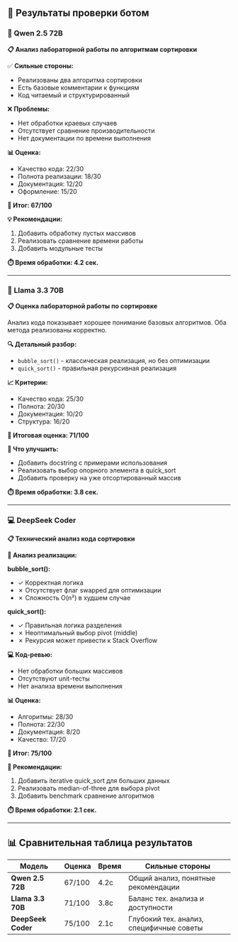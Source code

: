 ## 🎯 Результаты проверки ботом

### 🤖 Qwen 2.5 72B

**📋 Анализ лабораторной работы по алгоритмам сортировки**

✅ **Сильные стороны:**
- Реализованы два алгоритма сортировки
- Есть базовые комментарии к функциям
- Код читаемый и структурированный

❌ **Проблемы:**
- Нет обработки краевых случаев
- Отсутствует сравнение производительности
- Нет документации по времени выполнения

**📊 Оценка:**
- Качество кода: 22/30
- Полнота реализации: 18/30
- Документация: 12/20
- Оформление: 15/20

**🎯 Итог: 67/100**

**💡 Рекомендации:**
1. Добавить обработку пустых массивов
2. Реализовать сравнение времени работы
3. Добавить модульные тесты

**⏱️ Время обработки: 4.2 сек.**

---

### 🦙 Llama 3.3 70B

**📋 Оценка лабораторной работы по сортировке**

Анализ кода показывает хорошее понимание базовых алгоритмов. Оба метода реализованы корректно.

**🔍 Детальный разбор:**
- `bubble_sort()` - классическая реализация, но без оптимизации
- `quick_sort()` - правильная рекурсивная реализация

**📈 Критерии:**
- Качество кода: 25/30
- Полнота: 20/30
- Документация: 10/20
- Структура: 16/20

**🎯 Итоговая оценка: 71/100**

**🌟 Что улучшить:**
- Добавить docstring с примерами использования
- Реализовать выбор опорного элемента в quick_sort
- Добавить проверку на уже отсортированный массив

**⏱️ Время обработки: 3.8 сек.**

---

### 💻 DeepSeek Coder

**📋 Технический анализ кода сортировки**

**🔧 Анализ реализации:**

**bubble_sort():**
- ✓ Корректная логика
- ✗ Отсутствует флаг swapped для оптимизации
- ✗ Сложность O(n²) в худшем случае

**quick_sort():**
- ✓ Правильная логика разделения
- ✗ Неоптимальный выбор pivot (middle)
- ✗ Рекурсия может привести к Stack Overflow

**💻 Код-ревью:**
- Нет обработки больших массивов
- Отсутствуют unit-тесты
- Нет анализа времени выполнения

**📊 Оценка:**
- Алгоритмы: 28/30
- Полнота: 22/30
- Документация: 8/20
- Качество: 17/20

**🎯 Итог: 75/100**

**🚀 Рекомендации:**
1. Добавить iterative quick_sort для больших данных
2. Реализовать median-of-three для выбора pivot
3. Добавить benchmark сравнение алгоритмов

**⏱️ Время обработки: 2.1 сек.**

---

## 📊 Сравнительная таблица результатов

| Модель | Оценка | Время | Сильные стороны |
|--------|--------|-------|-----------------|
| **Qwen 2.5 72B** | 67/100 | 4.2с | Общий анализ, понятные рекомендации |
| **Llama 3.3 70B** | 71/100 | 3.8с | Баланс тех. анализа и доступности |
| **DeepSeek Coder** | 75/100 | 2.1с | Глубокий тех. анализ, специфичные советы |
